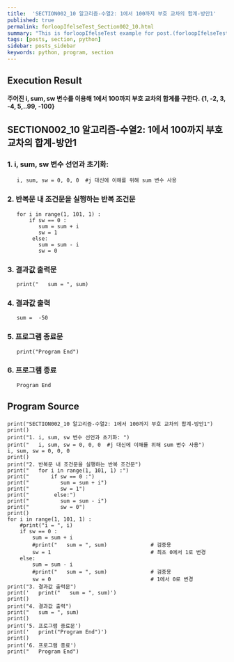 ```yaml
---
title:  'SECTION002_10 알고리즘-수열2: 1에서 100까지 부호 교차의 합계-방안1'
published: true
permalink: forloopIfelseTest_Section002_10.html
summary: "This is forloopIfelseTest example for post.(forloopIfelseTest)"
tags: [posts, section, python]
sidebar: posts_sidebar
keywords: python, program, section
---
```


## Execution Result

**주어진 i, sum, sw 변수를 이용해 1에서 100까지 부호 교차의 합계를 구한다.
  {1, -2, 3, -4, 5,..99, -100}**

## SECTION002_10 알고리즘-수열2: 1에서 100까지 부호 교차의 합계-방안1

### 1. i, sum, sw 변수 선언과 초기화:
```
   i, sum, sw = 0, 0, 0  #j 대신에 이해를 위해 sum 변수 사용
```
### 2. 반복문 내 조건문을 실행하는 반복 조건문
```
   for i in range(1, 101, 1) :
       if sw == 0 :
          sum = sum + i
          sw = 1
        else:
          sum = sum - i
          sw = 0
```
### 3. 결과값 출력문
```
   print("   sum = ", sum)
```
### 4. 결과값 출력
```
   sum =  -50
```
### 5. 프로그램 종료문
```
   print("Program End")
```
### 6. 프로그램 종료
```
   Program End
```

## Program Source

```
print("SECTION002_10 알고리즘-수열2: 1에서 100까지 부호 교차의 합계-방안1")
print()
print("1. i, sum, sw 변수 선언과 초기화: ")
print("   i, sum, sw = 0, 0, 0  #j 대신에 이해를 위해 sum 변수 사용")
i, sum, sw = 0, 0, 0
print()
print("2. 반복문 내 조건문을 실행하는 반복 조건문")
print("   for i in range(1, 101, 1) :")
print("       if sw == 0 :")
print("          sum = sum + i")
print("          sw = 1")
print("        else:")
print("          sum = sum - i")
print("          sw = 0")
print()
for i in range(1, 101, 1) :
    #print("i = ", i)
    if sw == 0 :
        sum = sum + i
        #print("   sum = ", sum)              # 검증용
        sw = 1                                # 최초 0에서 1로 변경
    else:
        sum = sum - i
        #print("   sum = ", sum)              # 검증용
        sw = 0                                # 1에서 0로 변경
print("3. 결과값 출력문")
print('   print("   sum = ", sum)')
print()
print("4. 결과값 출력")
print("   sum = ", sum)
print()
print('5. 프로그램 종료문')
print('   print("Program End")')
print()
print('6. 프로그램 종료')
print("   Program End")
```
